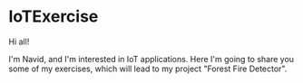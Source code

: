 # IoTExercise

Hi all!

I'm Navid, and I'm interested in IoT applications.
Here I'm going to share you some of my exercises, which will lead to my project "Forest Fire Detector".
